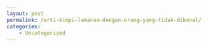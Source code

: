 ```yaml
---
layout: post
permalink: /arti-mimpi-lamaran-dengan-orang-yang-tidak-dikenal/
categories:
    - Uncategorized
---
```


